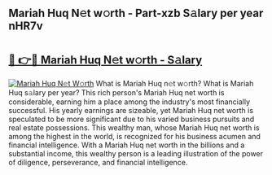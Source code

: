 ## Mariah Huq N𝚎t w𝚘rth - Part-xzb S𝚊lary per year nHR7v

# <h2><a href="http://gc4b34u.nevu.top/?p=Mariah+Huq">🔗 👉🔴 Mariah Huq N𝚎t w𝚘rth - S𝚊lary</a></h2>

[![Mariah Huq N𝚎t W𝚘rth](https://i.imgur.com/Oavwk0R.jpeg)](http://gc4b34u.nevu.top/?p=Mariah+Huq)
What is Mariah Huq n𝚎t w𝚘rth? What is Mariah Huq s𝚊lary per year?
This rich person's Mariah Huq net worth is considerable, earning him a place among the industry's most financially successful. His yearly earnings are sizeable, yet Mariah Huq net worth is speculated to be more significant due to his varied business pursuits and real estate possessions. This wealthy man, whose Mariah Huq net worth is among the highest in the world, is recognized for his business acumen and financial intelligence. With a Mariah Huq net worth in the billions and a substantial income, this wealthy person is a leading illustration of the power of diligence, perseverance, and financial intelligence.
